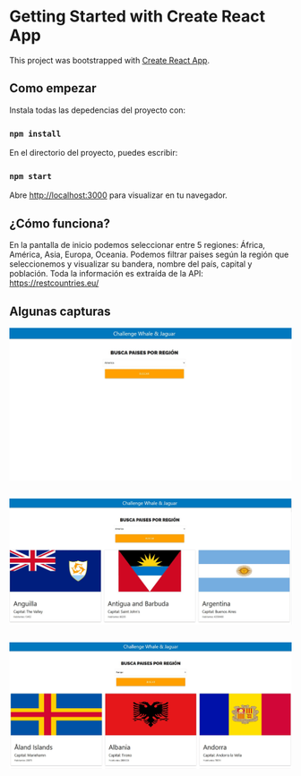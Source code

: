# Getting Started with Create React App

This project was bootstrapped with [Create React App](https://github.com/facebook/create-react-app).


## Como empezar

Instala todas las depedencias del proyecto con:

### `npm install`

En el directorio del proyecto, puedes escribir:

### `npm start`

Abre [http://localhost:3000](http://localhost:3000) para visualizar en tu navegador.

## ¿Cómo funciona?
En la pantalla de inicio podemos seleccionar entre 5 regiones: África, América, Asia, Europa, Oceania.
Podemos filtrar paises según la región que seleccionemos y visualizar su bandera, nombre del país, capital y población.
Toda la información es extraída de la API: https://restcountries.eu/

## Algunas capturas

![](capturas/Captura1.png)

##

![](capturas/Captura2.png)

##

![](capturas/Captura3.png)



